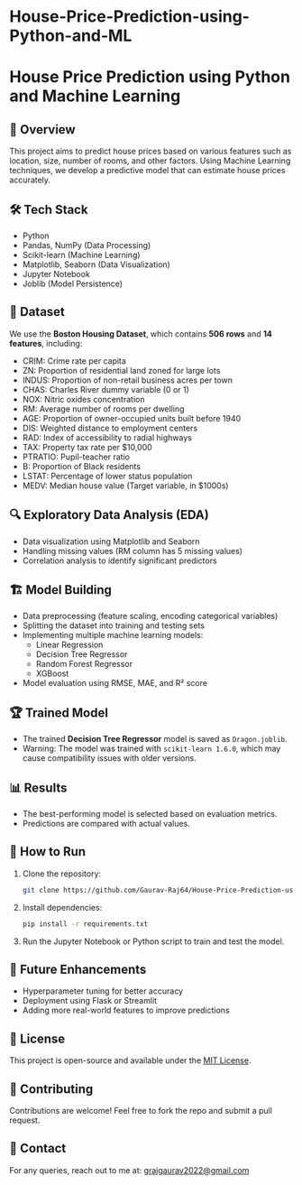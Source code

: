 # House-Price-Prediction-using-Python-and-ML

# House Price Prediction using Python and Machine Learning

## 📌 Overview
This project aims to predict house prices based on various features such as location, size, number of rooms, and other factors. Using Machine Learning techniques, we develop a predictive model that can estimate house prices accurately.

## 🛠️ Tech Stack
- Python
- Pandas, NumPy (Data Processing)
- Scikit-learn (Machine Learning)
- Matplotlib, Seaborn (Data Visualization)
- Jupyter Notebook
- Joblib (Model Persistence)

## 📂 Dataset
We use the **Boston Housing Dataset**, which contains **506 rows** and **14 features**, including:
- CRIM: Crime rate per capita
- ZN: Proportion of residential land zoned for large lots
- INDUS: Proportion of non-retail business acres per town
- CHAS: Charles River dummy variable (0 or 1)
- NOX: Nitric oxides concentration
- RM: Average number of rooms per dwelling
- AGE: Proportion of owner-occupied units built before 1940
- DIS: Weighted distance to employment centers
- RAD: Index of accessibility to radial highways
- TAX: Property tax rate per $10,000
- PTRATIO: Pupil-teacher ratio
- B: Proportion of Black residents
- LSTAT: Percentage of lower status population
- MEDV: Median house value (Target variable, in $1000s)

## 🔍 Exploratory Data Analysis (EDA)
- Data visualization using Matplotlib and Seaborn
- Handling missing values (RM column has 5 missing values)
- Correlation analysis to identify significant predictors

## 🏗️ Model Building
- Data preprocessing (feature scaling, encoding categorical variables)
- Splitting the dataset into training and testing sets
- Implementing multiple machine learning models:
  - Linear Regression
  - Decision Tree Regressor
  - Random Forest Regressor
  - XGBoost
- Model evaluation using RMSE, MAE, and R² score

## 🏆 Trained Model
- The trained **Decision Tree Regressor** model is saved as `Dragon.joblib`.
- Warning: The model was trained with `scikit-learn 1.6.0`, which may cause compatibility issues with older versions.

## 📊 Results
- The best-performing model is selected based on evaluation metrics.
- Predictions are compared with actual values.

## 🚀 How to Run
1. Clone the repository:
   ```bash
   git clone https://github.com/Gaurav-Raj64/House-Price-Prediction-using-Python-and-ML.git
   ```
2. Install dependencies:
   ```bash
   pip install -r requirements.txt
   ```
3. Run the Jupyter Notebook or Python script to train and test the model.

## 📌 Future Enhancements
- Hyperparameter tuning for better accuracy
- Deployment using Flask or Streamlit
- Adding more real-world features to improve predictions

## 📜 License
This project is open-source and available under the [MIT License](LICENSE).

## 🤝 Contributing
Contributions are welcome! Feel free to fork the repo and submit a pull request.

## 📧 Contact
For any queries, reach out to me at: grajgaurav2022@gmail.com

